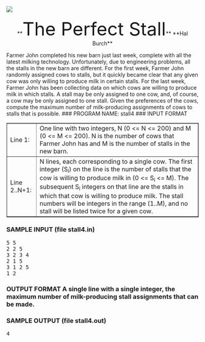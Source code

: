 ![](http://train.usaco.org/usaco/cow1.jpg)

<center>**<font size="7">The Perfect Stall</font>** **Hal Burch**</center>

Farmer John completed his new barn just last week, complete with all the latest milking technology. Unfortunately, due to engineering problems, all the stalls in the new barn are different. For the first week, Farmer John randomly assigned cows to stalls, but it quickly became clear that any given cow was only willing to produce milk in certain stalls. For the last week, Farmer John has been collecting data on which cows are willing to produce milk in which stalls. A stall may be only assigned to one cow, and, of course, a cow may be only assigned to one stall. Given the preferences of the cows, compute the maximum number of milk-producing assignments of cows to stalls that is possible. ### PROGRAM NAME: stall4 ### INPUT FORMAT

<table border="1">

<tbody>

<tr>

<td>Line 1:</td>

<td>One line with two integers, N (0 <= N <= 200) and M (0 <= M <= 200). N is the number of cows that Farmer John has and M is the number of stalls in the new barn.</td>

</tr>

<tr>

<td>Line 2..N+1:</td>

<td>N lines, each corresponding to a single cow. The first integer (S<sub>i</sub>) on the line is the number of stalls that the cow is willing to produce milk in (0 <= S<sub>i</sub> <= M). The subsequent S<sub>i</sub> integers on that line are the stalls in which that cow is willing to produce milk. The stall numbers will be integers in the range (1..M), and no stall will be listed twice for a given cow.</td>

</tr>

</tbody>

</table>

### SAMPLE INPUT (file stall4.in)

<pre>5 5
2 2 5
3 2 3 4
2 1 5
3 1 2 5
1 2 
</pre>

### OUTPUT FORMAT A single line with a single integer, the maximum number of milk-producing stall assignments that can be made.
### SAMPLE OUTPUT (file stall4.out)

<pre>4
</pre>
